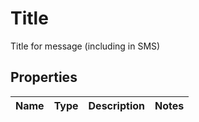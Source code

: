 

# Title

Title for message (including in SMS)

## Properties

| Name | Type | Description | Notes |
|------------ | ------------- | ------------- | -------------|



